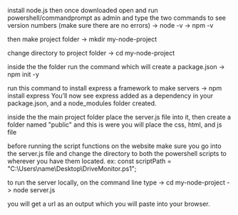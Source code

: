 install node.js
then once downloaded open and run powershell/commandprompt as admin and type the two commands to see version numbers (make sure there are no errors)
-> node -v
-> npm -v

then make project folder
-> mkdir my-node-project

change directory to project folder
-> cd my-node-project

inside the the folder run the command which will create a package.json
-> npm init -y

run this command to install express a framework to make servers
-> npm install express
You’ll now see express added as a dependency in your package.json, and a node_modules folder created.

inside the the main project folder place the server.js file into it, then create a folder named "public" and this is were you will place the css, html, and js file

before running the script functions on the website make sure you go into the server.js file and change the directory to both the powershell scripts to wherever you have them located. 
ex: const scriptPath = "C:\\Users\\name\\Desktop\\DriveMonitor.ps1";

to run the server locally, on the command line type 
-> cd my-node-project
-> node server.js

you will get a url as an output which you will paste into your browser.






